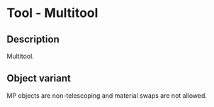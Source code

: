 # Tool - Multitool

## Description

Multitool.

## Object variant

MP objects are non-telescoping and material swaps are not allowed.
